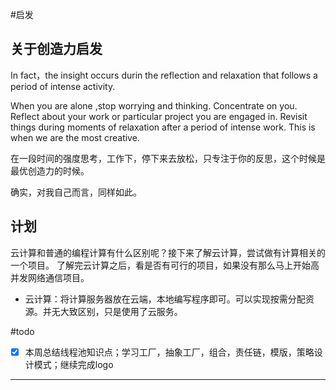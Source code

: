 #启发
## 关于创造力启发

In fact，the insight occurs durin the reflection and relaxation that follows a period of intense activity.

When you are alone ,stop worrying and thinking.
Concentrate on you. 
Reflect about your work or particular project you are engaged in.
Revisit things during moments of relaxation after a period of intense work.
This  is when we are the most creative.


在一段时间的强度思考，工作下，停下来去放松，只专注于你的反思，这个时候是最优创造力的时候。

确实，对我自己而言，同样如此。





## 计划

云计算和普通的编程计算有什么区别呢？接下来了解云计算，尝试做有计算相关的一个项目。 了解完云计算之后，看是否有可行的项目，如果没有那么马上开始高并发网络通信项目。

- 云计算：将计算服务器放在云端，本地编写程序即可。可以实现按需分配资源。并无大致区别，只是使用了云服务。

#todo 
- [x] 本周总结线程池知识点；学习工厂，抽象工厂，组合，责任链，模版，策略设计模式；继续完成logo

--- 
